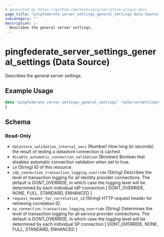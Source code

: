 ```yaml
---
# generated by https://github.com/hashicorp/terraform-plugin-docs
page_title: "pingfederate_server_settings_general_settings Data Source - terraform-provider-pingfederate"
subcategory: ""
description: |-
  Describes the general server settings.
---
```


# pingfederate_server_settings_general_settings (Data Source)

Describes the general server settings.

## Example Usage

```terraform
data "pingfederate_server_settings_general_settings" "myServerSettingsGeneralSettingsExample" {
}
```

<!-- schema generated by tfplugindocs -->
## Schema

### Read-Only

- `datastore_validation_interval_secs` (Number) How long (in seconds) the result of testing a datastore connection is cached.
- `disable_automatic_connection_validation` (Boolean) Boolean that disables automatic connection validation when set to true.
- `id` (String) ID of this resource.
- `idp_connection_transaction_logging_override` (String) Describes the level of transaction logging for all identity provider connections. The default is DONT_OVERRIDE, in which case the logging level will be determined by each individual IdP connection [ DONT_OVERRIDE, NONE, FULL, STANDARD, ENHANCED ]
- `request_header_for_correlation_id` (String) HTTP request header for retrieving correlation ID.
- `sp_connection_transaction_logging_override` (String) Determines the level of transaction logging for all service provider connections. The default is DONT_OVERRIDE, in which case the logging level will be determined by each individual SP connection [ DONT_OVERRIDE, NONE, FULL, STANDARD, ENHANCED ]
